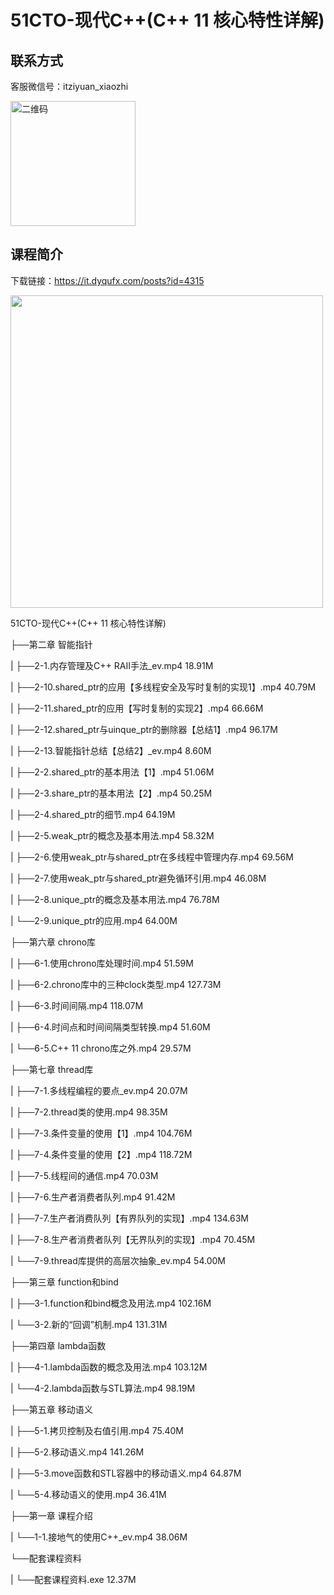 # 51CTO-现代C++(C++ 11 核心特性详解)

## 联系方式

客服微信号：itziyuan_xiaozhi

<img src="https://ziyuanyun.oss-cn-guangzhou.aliyuncs.com/common/20240614073449/666b82192834a.jpg" width="200" height="200" alt="二维码">

## 课程简介

下载链接：https://it.dyqufx.com/posts?id=4315

<img src="https://ziyuanyun.oss-cn-guangzhou.aliyuncs.com/yun/20240805073116/66b00f447233b.jpg" width="500" alt="">

  

 51CTO-现代C++(C++ 11 核心特性详解)

 ├──第二章 智能指针

 | ├──2-1.内存管理及C++ RAII手法_ev.mp4 18.91M

 | ├──2-10.shared_ptr的应用【多线程安全及写时复制的实现1】.mp4 40.79M

 | ├──2-11.shared_ptr的应用【写时复制的实现2】.mp4 66.66M

 | ├──2-12.shared_ptr与uinque_ptr的删除器【总结1】.mp4 96.17M

 | ├──2-13.智能指针总结【总结2】_ev.mp4 8.60M

 | ├──2-2.shared_ptr的基本用法【1】.mp4 51.06M

 | ├──2-3.share_ptr的基本用法【2】.mp4 50.25M

 | ├──2-4.shared_ptr的细节.mp4 64.19M

 | ├──2-5.weak_ptr的概念及基本用法.mp4 58.32M

 | ├──2-6.使用weak_ptr与shared_ptr在多线程中管理内存.mp4 69.56M

 | ├──2-7.使用weak_ptr与shared_ptr避免循环引用.mp4 46.08M

 | ├──2-8.unique_ptr的概念及基本用法.mp4 76.78M

 | └──2-9.unique_ptr的应用.mp4 64.00M

 ├──第六章 chrono库

 | ├──6-1.使用chrono库处理时间.mp4 51.59M

 | ├──6-2.chrono库中的三种clock类型.mp4 127.73M

 | ├──6-3.时间间隔.mp4 118.07M

 | ├──6-4.时间点和时间间隔类型转换.mp4 51.60M

 | └──6-5.C++ 11 chrono库之外.mp4 29.57M

 ├──第七章 thread库

 | ├──7-1.多线程编程的要点_ev.mp4 20.07M

 | ├──7-2.thread类的使用.mp4 98.35M

 | ├──7-3.条件变量的使用【1】.mp4 104.76M

 | ├──7-4.条件变量的使用【2】.mp4 118.72M

 | ├──7-5.线程间的通信.mp4 70.03M

 | ├──7-6.生产者消费者队列.mp4 91.42M

 | ├──7-7.生产者消费队列【有界队列的实现】.mp4 134.63M

 | ├──7-8.生产者消费者队列【无界队列的实现】.mp4 70.45M

 | └──7-9.thread库提供的高层次抽象_ev.mp4 54.00M

 ├──第三章 function和bind

 | ├──3-1.function和bind概念及用法.mp4 102.16M

 | └──3-2.新的“回调”机制.mp4 131.31M

 ├──第四章 lambda函数

 | ├──4-1.lambda函数的概念及用法.mp4 103.12M

 | └──4-2.lambda函数与STL算法.mp4 98.19M

 ├──第五章 移动语义

 | ├──5-1.拷贝控制及右值引用.mp4 75.40M

 | ├──5-2.移动语义.mp4 141.26M

 | ├──5-3.move函数和STL容器中的移动语义.mp4 64.87M

 | └──5-4.移动语义的使用.mp4 36.41M

 ├──第一章 课程介绍

 | └──1-1.接地气的使用C++_ev.mp4 38.06M

 └──配套课程资料

 | └──配套课程资料.exe 12.37M

  